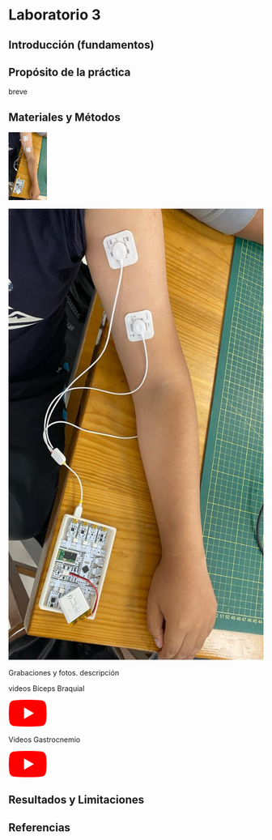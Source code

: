 # Laboratorio 3

## Introducción (fundamentos)

## Propósito de la práctica

breve

## Materiales y Métodos

<img src="ImagesL3/brazo1.jpeg" width="15%">

![imagen01](ImagesL3/brazo1.jpeg)

Grabaciones y fotos. descripción

videos Bíceps Braquial

[<img src="ImagesL3/Youtube_logo.png" width="15%">](https://www.youtube.com/playlist?list=PL0yjbUQfs0HI3KjGtao96HebQhwQrK4IF)

Videos Gastrocnemio

[<img src="ImagesL3/Youtube_logo.png" width="15%">](https://www.youtube.com/playlist?list=PL0yjbUQfs0HJbjQnfOTrr8QcOsbAQNYDM)

## Resultados y Limitaciones



## Referencias



